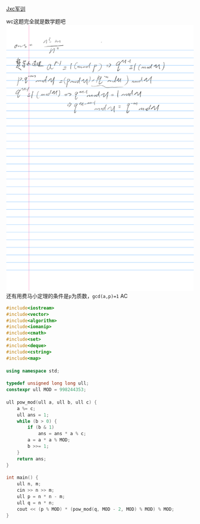 [Jxc军训](https://ac.nowcoder.com/acm/problem/15499)

wc这题完全就是数学题吧
![photo](../../photo/Jxc军训_已批注.png)
还有用费马小定理的条件是`p`为质数，`gcd(a,p)=1`
AC
```c++
#include<iostream>
#include<vector>
#include<algorithm>
#include<iomanip>
#include<cmath>
#include<set>
#include<deque>
#include<cstring>
#include<map>

using namespace std;

typedef unsigned long long ull;
constexpr ull MOD = 998244353;

ull pow_mod(ull a, ull b, ull c) {
	a %= c;
	ull ans = 1;
	while (b > 0) {
		if (b & 1)
			ans = ans * a % c;
		a = a * a % MOD;
		b >>= 1;
	}
	return ans;
}

int main() {
	ull n, m;
	cin >> n >> m;
	ull p = n * n - m;
	ull q = n * n;
	cout << (p % MOD) * (pow_mod(q, MOD - 2, MOD) % MOD) % MOD;
}
```
